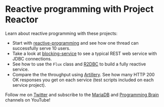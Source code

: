 # Reactive programming with Project Reactor

Learn about reactive programming with these projects:

 - Start with [reactive-programming](/reactive-programming) and see how one thread can successfully serve 10 users.
 - Take a look at [blocking-service](/blocking-service) to see a typical REST web service with JDBC connections.
 - See how to use the `Flux` class and [R2DBC](https://r2dbc.io/) to build a fully reactive service.
 - Compare the the throughput using [Artillery](https://www.artillery.io/). See how many HTTP 200 OK responses you get on each service (test scripts included on each service project).
 
 Follow me on [Twitter](https://twitter.com/alejandro_du) and subscribe to the [MariaDB](https://www.youtube.com/mariadb) and [Programming Brain](https://www.youtube.com/ProgrammingBrain) channels on YouTube!

